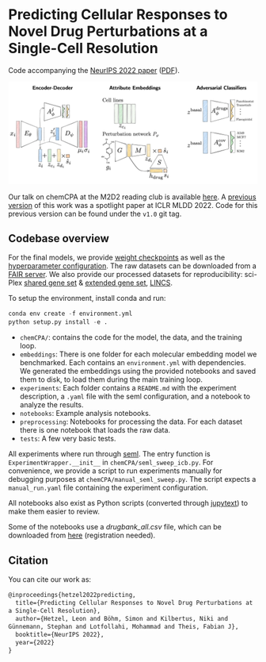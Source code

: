 # Predicting Cellular Responses to Novel Drug Perturbations at a Single-Cell Resolution

Code accompanying the [NeurIPS 2022 paper](https://neurips.cc/virtual/2022/poster/53227) ([PDF](https://openreview.net/pdf?id=vRrFVHxFiXJ)).

![architecture of CCPA](docs/chemCPA.png)

Our talk on chemCPA at the M2D2 reading club is available [here](https://m2d2.io/talks/m2d2/predicting-single-cell-perturbation-responses-for-unseen-drugs/).
A [previous version](https://arxiv.org/abs/2204.13545) of this work was a spotlight paper at ICLR MLDD 2022.
Code for this previous version can be found under the `v1.0` git tag.

## Codebase overview

For the final models, we provide [weight checkpoints](https://f003.backblazeb2.com/file/chemCPA-models/chemCPA_models.zip) as well as the [hyperparameter configuration](https://f003.backblazeb2.com/file/chemCPA-models/finetuning_num_genes.json).
The raw datasets can be downloaded from a [FAIR server](https://dl.fbaipublicfiles.com/dlp/cpa_binaries.tar).
We also provide our processed datasets for reproducibility: sci-Plex [shared gene set](https://f003.backblazeb2.com/file/chemCPA-datasets/sciplex_complete_middle_subset_lincs_genes.h5ad) & [extended gene set](https://f003.backblazeb2.com/file/chemCPA-datasets/sciplex_complete_middle_subset.h5ad), [LINCS](https://f003.backblazeb2.com/file/chemCPA-datasets/lincs_full.h5ad.gz).

To setup the environment, install conda and run:

```python
conda env create -f environment.yml
python setup.py install -e .
```

- `chemCPA/`: contains the code for the model, the data, and the training loop.
- `embeddings`: There is one folder for each molecular embedding model we benchmarked. Each contains an `environment.yml` with dependencies. We generated the embeddings using the provided notebooks and saved them to disk, to load them during the main training loop.
- `experiments`: Each folder contains a `README.md` with the experiment description, a `.yaml` file with the seml configuration, and a notebook to analyze the results.
- `notebooks`: Example analysis notebooks.
- `preprocessing`: Notebooks for processing the data. For each dataset there is one notebook that loads the raw data.
- `tests`: A few very basic tests.

All experiments where run through [seml](https://github.com/TUM-DAML/seml).
The entry function is `ExperimentWrapper.__init__` in `chemCPA/seml_sweep_icb.py`.
For convenience, we provide a script to run experiments manually for debugging purposes at `chemCPA/manual_seml_sweep.py`.
The script expects a `manual_run.yaml` file containing the experiment configuration.

All notebooks also exist as Python scripts (converted through [jupytext](https://github.com/mwouts/jupytext)) to make them easier to review.

Some of the notebooks use a *drugbank_all.csv* file, which can be downloaded from [here](https://go.drugbank.com/) (registration needed).

## Citation

You can cite our work as:

```
@inproceedings{hetzel2022predicting,
  title={Predicting Cellular Responses to Novel Drug Perturbations at a Single-Cell Resolution},
  author={Hetzel, Leon and Böhm, Simon and Kilbertus, Niki and Günnemann, Stephan and Lotfollahi, Mohammad and Theis, Fabian J},
  booktitle={NeurIPS 2022},
  year={2022}
}
```
